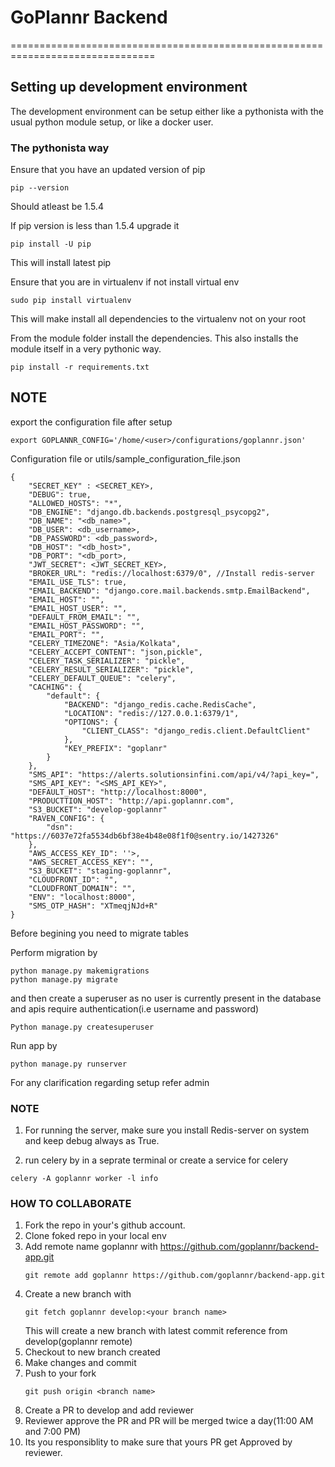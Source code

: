 # GoPlannr Backend
===============================================================================

## Setting up development environment

The development environment can be setup either like a pythonista
with the usual python module setup, or like a docker user.

### The pythonista way

Ensure that you have an updated version of pip

```
pip --version
```
Should atleast be 1.5.4

If pip version is less than 1.5.4 upgrade it
```
pip install -U pip
```

This will install latest pip

Ensure that you are in virtualenv
if not install virtual env
```
sudo pip install virtualenv
```
This will make install all dependencies to the virtualenv
not on your root

From the module folder install the dependencies. This also installs
the module itself in a very pythonic way.

```
pip install -r requirements.txt
```
## NOTE
export the configuration file after setup
```
export GOPLANNR_CONFIG='/home/<user>/configurations/goplannr.json'
```

Configuration file or utils/sample_configuration_file.json

```
{
    "SECRET_KEY" : <SECRET_KEY>,
    "DEBUG": true,
    "ALLOWED_HOSTS": "*",
    "DB_ENGINE": "django.db.backends.postgresql_psycopg2",
    "DB_NAME": "<db_name>",
    "DB_USER": <db_username>,
    "DB_PASSWORD": <db_password>,
    "DB_HOST": "<db_host>",
    "DB_PORT": "<db_port>,
    "JWT_SECRET": <JWT_SECRET_KEY>,
    "BROKER_URL": "redis://localhost:6379/0", //Install redis-server
    "EMAIL_USE_TLS": true,
    "EMAIL_BACKEND": "django.core.mail.backends.smtp.EmailBackend",
    "EMAIL_HOST": "",
    "EMAIL_HOST_USER": "",
    "DEFAULT_FROM_EMAIL": "",
    "EMAIL_HOST_PASSWORD": "",
    "EMAIL_PORT": "",
    "CELERY_TIMEZONE": "Asia/Kolkata",
    "CELERY_ACCEPT_CONTENT": "json,pickle",
    "CELERY_TASK_SERIALIZER": "pickle",
    "CELERY_RESULT_SERIALIZER": "pickle",
    "CELERY_DEFAULT_QUEUE": "celery",
    "CACHING": {
        "default": {
            "BACKEND": "django_redis.cache.RedisCache",
            "LOCATION": "redis://127.0.0.1:6379/1",
            "OPTIONS": {
                "CLIENT_CLASS": "django_redis.client.DefaultClient"
            },
            "KEY_PREFIX": "goplanr"
        }
    },
    "SMS_API": "https://alerts.solutionsinfini.com/api/v4/?api_key=",
    "SMS_API_KEY": "<SMS_API_KEY>",
    "DEFAULT_HOST": "http://localhost:8000",
    "PRODUCTTION_HOST": "http://api.goplannr.com",
    "S3_BUCKET": "develop-goplannr" 
    "RAVEN_CONFIG": {
        "dsn": "https://6037e72fa5534db6bf38e4b48e08f1f0@sentry.io/1427326"
    },
    "AWS_ACCESS_KEY_ID": ''>,
    "AWS_SECRET_ACCESS_KEY": "",
    "S3_BUCKET": "staging-goplannr",
    "CLOUDFRONT_ID": "",
    "CLOUDFRONT_DOMAIN": "",
    "ENV": "localhost:8000",
    "SMS_OTP_HASH": "XTmeqjNJd+R"
}
```


Before begining you need to migrate tables

Perform migration by
```
python manage.py makemigrations
python manage.py migrate
```

and then create a superuser as no user is currently present in the database and apis require authentication(i.e username and password)

```
Python manage.py createsuperuser
```

Run app by
```
python manage.py runserver
```

For any clarification regarding setup refer admin

### NOTE
1. For running the server, make sure you install Redis-server on system and keep debug always as True.

2. run celery by in a seprate terminal or create a service for celery
```
celery -A goplannr worker -l info
```

### HOW TO COLLABORATE

1. Fork the repo in your's github account.
2. Clone foked repo in your local env
3. Add remote name goplannr with https://github.com/goplannr/backend-app.git
    ```
    git remote add goplannr https://github.com/goplannr/backend-app.git
    ```
4. Create a new branch with 
    ```
    git fetch goplannr develop:<your branch name>
    ```
    This will create a new branch with latest commit reference from develop(goplannr remote)
5. Checkout to new branch created
6. Make changes and commit
7. Push to your fork
    ```
    git push origin <branch name>
    ```
8. Create a PR to develop and add reviewer
9. Reviewer approve the PR and PR will be merged twice a day(11:00 AM and 7:00 PM)
10. Its you responsiblity to make sure that yours PR get Approved by reviewer.
